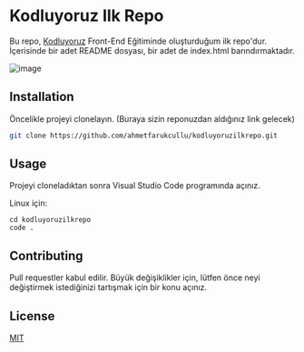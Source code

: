 # Kodluyoruz Ilk Repo

Bu repo, [Kodluyoruz](https://www.kodluyoruz.org) Front-End Eğitiminde oluşturduğum ilk repo'dur. İçerisinde bir adet README dosyası, bir adet de index.html barındırmaktadır.

![image](https://github.com/AhmetFarukCullu/kodluyoruzilkrepo/assets/89212880/ab8dff5e-cc64-42bc-924c-9e6566d45f45)

## Installation

Öncelikle projeyi clonelayın. (Buraya sizin reponuzdan aldığınız link gelecek)

```bash
git clone https://github.com/ahmetfarukcullu/kodluyoruzilkrepo.git
```

## Usage

Projeyi cloneladıktan sonra Visual Studio Code programında açınız.

Linux için:
```linux
cd kodluyoruzilkrepo
code .
```

## Contributing
Pull requestler kabul edilir. Büyük değişiklikler için, lütfen önce neyi değiştirmek istediğinizi tartışmak için bir konu açınız.


## License
[MIT](https://choosealicense.com/licenses/mit/)
